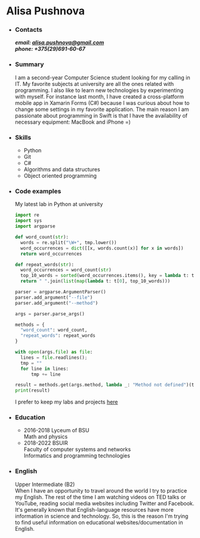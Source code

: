 # Alisa Pushnova

* ### Contacts
  ***email: alisa.pushnova@gmail.com***   
  ***phone: +375(29)691-60-67***

* ### Summary
  I am a second-year Computer Science student looking for my calling in IT. 
  My favorite subjects at university are all the ones related with programming. 
  I also like to learn new technologies by experimenting with myself. For instance last month, I have created a cross-platform mobile app in Xamarin Forms (C#) because I was curious about how to change some settings in my favorite application. 
  The main reason I am passionate about programming in Swift is that I have the availability of necessary equipment: MacBook and iPhone =)

* ### Skills
	* Python
	* Git
	* C#
	* Algorithms and data structures  
	* Object oriented programming

* ### Code examples
  
  My latest lab in Python at university
   
  ```python
  import re
  import sys
  import argparse

  def word_count(str):
  	words = re.split("\W+", tmp.lower())
  	word_occurrences = dict([[x, words.count(x)] for x in words])
  	return word_occurrences

  def repeat_words(str):
  	word_occurrences = word_count(str)
  	top_10_words = sorted(word_occurrences.items(), key = lambda t: t[1], reverse = True)[:10]
  	return " ".join(list(map(lambda t: t[0], top_10_words)))

  parser = argparse.ArgumentParser()
  parser.add_argument("--file")
  parser.add_argument("--method")

  args = parser.parse_args()

  methods = {
  	"word_count": word_count,
  	"repeat_words": repeat_words
  }

  with open(args.file) as file:
  	lines = file.readlines();
  	tmp = ""
  	for line in lines:
  		tmp += line

  result = methods.get(args.method, lambda _: "Method not defined")(tmp)
  print(result)
  ```

  I prefer to keep my labs and projects [here](bitbucket.org/alisapushnova/labs) 

* ### Education
  * 2016-2018 Lyceum of BSU  
  Math and physics
  * 2018-2022 BSUIR  
  Faculty of computer systems and networks  
  Informatics and programming technologies

* ### English  
  Upper Intermediate (B2)  
  When I have an opportunity to travel around the world I try to practice my English. The rest of the time I am watching videos on TED talks or YouTube, reading social media websites including Twitter and Facebook. 
  It's generally known that English-language resources have more information in science and technology. So, this is the reason I'm trying to find useful information on educational websites/documentation in English. 




